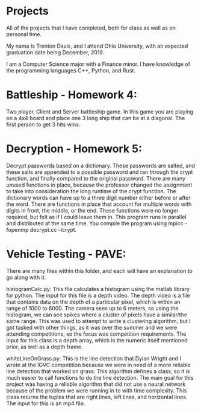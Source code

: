 # Projects
All of the projects that I have completed, both for class as well as on personal time.

My name is Trenton Davis, and I attend Ohio University, with an expected graduation date being December, 2019.

I am a Computer Science major with a Finance minor. I have knowledge of the programming languages C++, Python, and Rust.

# Battleship - Homework 4:

  Two player, Client and Server battleship game. In this game you are playing on a 4x4 board and place one 3 long ship that can be at a diagonal. The first person to get 3 hits wins.

# Decryption - Homework 5:

  Decrypt passwords based on a dictionary. These passwords are salted, and these salts are appended to a possible password and ran through the crypt function, and finally compared to the original password. There are many unused functions in place, because the professor changed the assignment to take into consideration the long runtime of the crypt function. The dictionary words can have up to a three digit number either before or after the word. There are functions in place that account for multiple words with digits in front, the middle, or the end. These functions were no longer required, but felt as if I could leave them in. This program runs in parallel and distributed at the same time. You compile the program using mpicc -fopenmp decrypt.cc -lcrypt.

# Vehicle Testing - PAVE:

  There are many files within this folder, and each will have an explanation to go along with it.
  
  histogramCalc.py: This file calculates a histogram using the matlab library for python. The input for this file is a depth video. The depth video is a file that contains data on the depth of a particular pixel, which is within an range of 1000 to 6000. The camera sees up to 6 meters, so using the histogram, we can see spikes where a cluster of pixels have a similar/the same range. This was used to attempt to write a clustering algorithm, but I got tasked with other things, as it was over the summer and we were attending competitions, so the focus was competition requirements. The input for this class is a depth array, which is the numeric itself mentioned prior, as well as a depth frame.
  
  whiteLineOnGrass.py: This is the line detection that Dylan Wright and I wrote at the IGVC competition because we were in need of a more reliable line detection that worked on grass. This algorithm defines a class, so it is much easier to call functions to do the line detection. The main goal for this project was having a reliable algorithm that did not use a neural network because of the problem we were running in to with time complexity. This class returns the tuples that are right lines, left lines, and horizontal lines. The input for this is an mp4 file.
